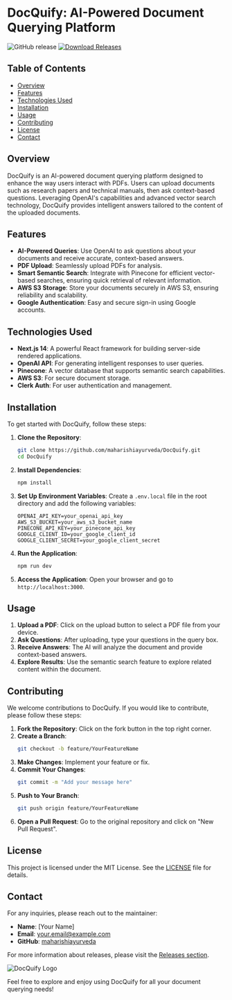 # DocQuify: AI-Powered Document Querying Platform

![GitHub release](https://img.shields.io/github/release/maharishiayurveda/DocQuify.svg)
[![Download Releases](https://img.shields.io/badge/Download%20Releases-blue.svg)](https://github.com/maharishiayurveda/DocQuify/releases)

## Table of Contents
- [Overview](#overview)
- [Features](#features)
- [Technologies Used](#technologies-used)
- [Installation](#installation)
- [Usage](#usage)
- [Contributing](#contributing)
- [License](#license)
- [Contact](#contact)

## Overview

DocQuify is an AI-powered document querying platform designed to enhance the way users interact with PDFs. Users can upload documents such as research papers and technical manuals, then ask context-based questions. Leveraging OpenAI's capabilities and advanced vector search technology, DocQuify provides intelligent answers tailored to the content of the uploaded documents.

## Features

- **AI-Powered Queries**: Use OpenAI to ask questions about your documents and receive accurate, context-based answers.
- **PDF Upload**: Seamlessly upload PDFs for analysis.
- **Smart Semantic Search**: Integrate with Pinecone for efficient vector-based searches, ensuring quick retrieval of relevant information.
- **AWS S3 Storage**: Store your documents securely in AWS S3, ensuring reliability and scalability.
- **Google Authentication**: Easy and secure sign-in using Google accounts.

## Technologies Used

- **Next.js 14**: A powerful React framework for building server-side rendered applications.
- **OpenAI API**: For generating intelligent responses to user queries.
- **Pinecone**: A vector database that supports semantic search capabilities.
- **AWS S3**: For secure document storage.
- **Clerk Auth**: For user authentication and management.

## Installation

To get started with DocQuify, follow these steps:

1. **Clone the Repository**:
   ```bash
   git clone https://github.com/maharishiayurveda/DocQuify.git
   cd DocQuify
   ```

2. **Install Dependencies**:
   ```bash
   npm install
   ```

3. **Set Up Environment Variables**:
   Create a `.env.local` file in the root directory and add the following variables:
   ```
   OPENAI_API_KEY=your_openai_api_key
   AWS_S3_BUCKET=your_aws_s3_bucket_name
   PINECONE_API_KEY=your_pinecone_api_key
   GOOGLE_CLIENT_ID=your_google_client_id
   GOOGLE_CLIENT_SECRET=your_google_client_secret
   ```

4. **Run the Application**:
   ```bash
   npm run dev
   ```

5. **Access the Application**:
   Open your browser and go to `http://localhost:3000`.

## Usage

1. **Upload a PDF**: Click on the upload button to select a PDF file from your device.
2. **Ask Questions**: After uploading, type your questions in the query box.
3. **Receive Answers**: The AI will analyze the document and provide context-based answers.
4. **Explore Results**: Use the semantic search feature to explore related content within the document.

## Contributing

We welcome contributions to DocQuify. If you would like to contribute, please follow these steps:

1. **Fork the Repository**: Click on the fork button in the top right corner.
2. **Create a Branch**: 
   ```bash
   git checkout -b feature/YourFeatureName
   ```
3. **Make Changes**: Implement your feature or fix.
4. **Commit Your Changes**: 
   ```bash
   git commit -m "Add your message here"
   ```
5. **Push to Your Branch**: 
   ```bash
   git push origin feature/YourFeatureName
   ```
6. **Open a Pull Request**: Go to the original repository and click on "New Pull Request".

## License

This project is licensed under the MIT License. See the [LICENSE](LICENSE) file for details.

## Contact

For any inquiries, please reach out to the maintainer:

- **Name**: [Your Name]
- **Email**: your.email@example.com
- **GitHub**: [maharishiayurveda](https://github.com/maharishiayurveda)

For more information about releases, please visit the [Releases section](https://github.com/maharishiayurveda/DocQuify/releases).

![DocQuify Logo](https://via.placeholder.com/600x200.png?text=DocQuify+Logo)

Feel free to explore and enjoy using DocQuify for all your document querying needs!